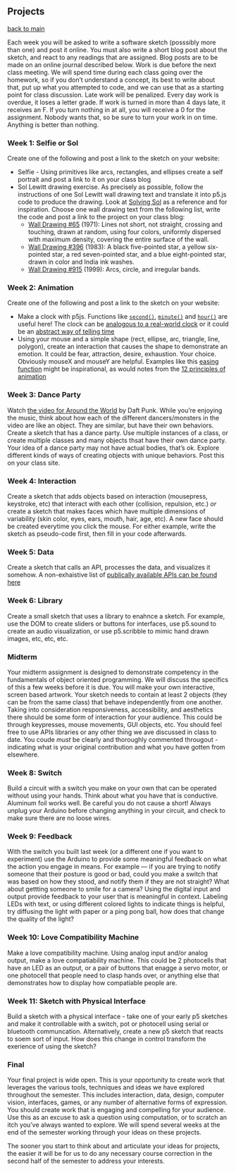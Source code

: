 ## Projects

[back to main](index.md)

Each week you will be asked to write a software sketch (posssibly more than one) and post it online. You must also write a short blog post about the sketch, and react to any readings that are assigned. Blog posts are to be made on an online journal described below. Work is due before the next class meeting. We will spend time during each class going over the homework, so if you don’t understand a concept, its best to write about that, put up what you attempted to code, and we can use that as a starting point for class discussion. Late work will be penalized. Every day work is overdue, it loses a letter grade. If work is turned in more than 4 days late, it receives an F. If you turn nothing in at all, you will receive a 0 for the assignment. Nobody wants that, so be sure to turn your work in on time. Anything is better than nothing.

### Week 1: Selfie or Sol

Create one of the following and post a link to the sketch on your website:

- Selfie - Using primitives like arcs, rectangles, and ellipses create a self portrait and post a link to it on your class blog
- Sol Lewitt drawing exercise. As precisely as possible, follow the instructions of one Sol Lewitt wall drawing text and translate it into p5.js code to produce the drawing. Look at [Solving Sol](https://solvingsol.com/) as a reference and for inspiration. Choose one wall drawing text from the following list, write the code and post a link to the project on your class blog:
  - [Wall Drawing #65](https://www.flickr.com/photos/jumpingshark/2910188985) (1971): Lines not short, not straight, crossing and touching, drawn at random, using four colors, uniformly dispersed with maximum density, covering the entire surface of the wall.
  - [Wall Drawing #396](https://massmoca.org/event/walldrawing396/) (1983): A black five-pointed star, a yellow six-pointed star, a red seven-pointed star, and a blue eight-pointed star, drawn in color and India ink washes.
  - [Wall Drawing #915](https://massmoca.org/event/walldrawing915/) (1999): Arcs, circle, and irregular bands.

### Week 2: Animation

Create one of the following and post a link to the sketch on your website:

- Make a clock with p5js. Functions like [`second()`](https://p5js.org/reference/#/p5/second), [`minute()`](https://p5js.org/reference/#/p5/minute) and [`hour()`](https://p5js.org/reference/#/p5/hour) are useful here! The clock can be [analogous to a real-world clock](https://p5js.org/examples/input-clock.html) or it could be an [abstract way of telling time](https://www.openprocessing.org/sketch/855977)
- Using your mouse and a simple shape (rect, ellipse, arc, triangle, line, polygon), create an interaction that causes the shape to demonstrate an emotion. It could be fear, attraction, desire, exhaustion. Your choice. Obviously mouseX and mouseY are helpful. Examples like this [easing function](https://p5js.org/examples/input-easing.html) might be inspirational, as would notes from the [12 principles of animation](https://vimeo.com/93206523)

### Week 3: Dance Party

Watch [the video for Around the World](https://www.youtube.com/watch?v=LKYPYj2XX80) by Daft Punk. While you’re enjoying the music, think about how each of the different dancers/monsters in the video are like an object. They are similar, but have their own behaviors. Create a sketch that has a dance party. Use multiple instances of a class, or create multiple classes and many objects thsat have their own dance party. Your idea of a dance party may not have actual bodies, that’s ok. Explore different kinds of ways of creating objects with unique behaviors. Post this on your class site.

### Week 4: Interaction

Create a sketch that adds objects based on interaction (mousepress, keystroke, etc) that interact with each other (collision, repulsion, etc.) *or* create a sketch that makes faces which have multiple dimensions of variability (skin color, eyes, ears, mouth, hair, age, etc). A new face should be created everytime you click the mouse. For either example, write the sketch as pseudo-code first, then fill in your code afterwards.

### Week 5: Data

Create a sketch that calls an API, processes the data, and visualizes it somehow. A non-exhaistive list of [publically available APIs can be found here](https://github.com/public-apis/public-apis)

### Week 6: Library

Create a small sketch that uses a library to enahnce a sketch. For example, use the DOM to create sliders or buttons for interfaces, use p5.sound to create an audio visualization, or use p5.scribble to mimic hand drawn images, etc, etc, etc.

### Midterm

Your midterm assignment is designed to demonstrate competency in the fundamentals of object oriented programming. We will discuss the specifics of this a few weeks before it is due. You will make your own interactive, screen based artwork. Your sketch needs to contain at least 2 objects (they can be from the same class) that behave independently from one another. Taking into consideration responsiveness, accessibility, and aesthetics there should be some form of interaction for your audience. This could be through keypresses, mouse movements, GUI objects, etc. You should feel free to use APIs libraries or any other thing we ave discussed in class to date. You coude *must* be clearly and thoroughly commented througout - indicating what is your original contribution and what you have gotten from elsewhere.

### Week 8: Switch

Build a circuit with a switch you make on your own that can be operated without using your hands. Think about what you have that is conductive. Aluminum foil works well. Be careful you do not cause a short! Always unplug your Arduino before changing anything in your circuit, and check to make sure there are no loose wires.

### Week 9: Feedback

With the switch you built last week (or a different one if you want to experiment) use the Arduino to provide some meaningful feedback on what the action you engage in means. For example — if you are trying to notify someone that their posture is good or bad, could you make a switch that was based on how they stood, and notify them if they are not straight? What about gettting someone to smile for a camera? Using the digital input and output provide feedback to your user that is meaningful in context. Labeling LEDs with text, or using different colored lights to indicate things is helpful, try diffusing the light with paper or a ping pong ball, how does that change the quality of the light?

### Week 10: Love Compatibility Machine

Make a love compatibility machine. Using analog input and/or analog output, make a love compatiability machine. This could be 2 photocells that have an LED as an output, or a pair of buttons that enagge a servo motor, or one photocell that people need to clasp hands over, or anything else that demonstrates how to display how compatiable people are.

### Week 11: Sketch with Physical Interface

Build a sketch with a physical interface - take one of your early p5 sketches and make it controllable with a switch, pot or photocell using serial or bluetooth communcation. Alternatively, create a new p5 sketch that reacts to soem sort of input. How does this change in control transform the exerience of using the sketch?

### Final

Your final project is wide open. This is your opportunity to create work that leverages the various tools, techniques and ideas we have explored throughout the semester. This includes interaction, data, design, computer vision, interfaces, games, or any number of alternative forms of expression. You should create work that is engaging and compelling for your audience. Use this as an excuse to ask a question using computation, or to scratch an itch you’ve always wanted to explore. We will spend several weeks at the end of the semester working through your ideas on these projects.

The sooner you start to think about and articulate your ideas for projects, the easier it will be for us to do any necessary course correction in the second half of the semester to address your interests.
